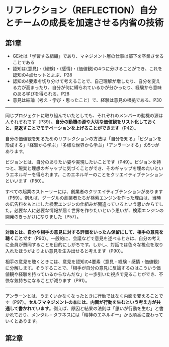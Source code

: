 # リフレクション（REFLECTION）自分とチームの成長を加速させる内省の技術

## 第1章

- GE社は「学習する組織」であり、マネジメント層の仕事は部下を卒業させることである
- 認知は{意見}・{経験}・{感情}・{価値観}の4つに分けることができ、これを認知の4点セットとよぶ、P28
- 認知の4要素を切り分けて考えることで、自己理解が増したり、自分を変える力が高まったり、自分が何に縛られているかが分かったり、経験から意味のある学びを得られる、P28
- 意見は結論（考え・学び・思ったこと）で、経験は意見の根拠である、P30

---

同じプロジェクトに取り組んでいたとしても、それぞれのメンバーの動機の源は人それぞれです（P39）。**自分の動機の源や大切な価値観をリスト化しておくと、見返すことでモチベーションを上げることができます**（P42）。

自分の価値観を知るためのリフレクションの方法は「自分を知る」「ビジョンを形成する」「経験から学ぶ」「多様な世界から学ぶ」「アンラーンする」の5つがあります。

ビジョンとは、自分のありたい姿や実現したいことです（P49）。ビジョンを持つと、現実と理想のギャップに気づくことができ、そのギャップを埋めたいというエネルギーを得られます。このエネルギーのことをクリエイティブテンションといいます（P50）。

すべての起業のストーリーには、創業者のクリエイティブテンションがあります（P59）。例えば、グーグルの創業者たちが検索エンジンを作った理由は、当時の広告料をもとにした検索エンジンの仕組みが間違っているという思いからでした。必要な人に必要な情報が届く世界を作りたいという思いが、検索エンジンの開発のきっかけになりました（P57）。

---

**対話とは、自分や相手の意見に対する評価をいったん保留にして、相手の意見を聴くことです**（P90）。一般的に、会議などで意見を述べるときは、自分の考えに全員が賛同することを目的にしがちです。しかし、対話では色々な視点を取り入れたほうがよりよい意見を生み出せると考えます（P90）。

相手の意見を聴くときには、意見を認知の4要素（意見・経験・感情・価値観）に分解します。そうすることで、「相手が自分の意見に反論するのはこういう価値観や経験を持っているからなんだな」と一歩引いた視点で見ることができ、不快な気持ちになることが減ります（P91）。

---

アンラーンとは、うまくいかなくなったときに行動ではなく内面を変えることです（P97）。**セルフマネジメントの本には、内面が行動を生むという考え方が共通して書かれています**。例えば、原因と結果の法則は「思いが行動を生む」と書かれており、メンタル・タフネスには「精神のエネルギー」から順番に変わっていくとあります。

## 第2章
